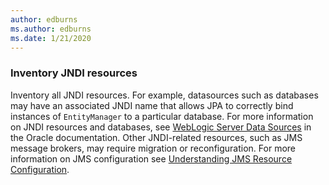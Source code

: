 ```yaml
---
author: edburns
ms.author: edburns
ms.date: 1/21/2020
---
```


### Inventory JNDI resources

Inventory all JNDI resources. For example, datasources such as databases may have an associated JNDI name that allows JPA to correctly bind instances of `EntityManager` to a particular database. For more information on JNDI resources and databases, see [WebLogic Server Data Sources](https://docs.oracle.com/en/middleware/fusion-middleware/weblogic-server/12.2.1.4/intro/jdbc.html) in the Oracle documentation. Other JNDI-related resources, such as JMS message brokers, may require migration or reconfiguration. For more information on JMS configuration see [Understanding JMS Resource Configuration](https://docs.oracle.com/en/middleware/fusion-middleware/weblogic-server/12.2.1.4/jmsad/overview.html).
